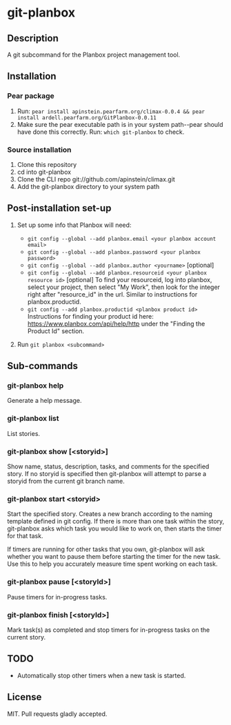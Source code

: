# git-planbox

## Description

A git subcommand for the Planbox project management tool.

## Installation

### Pear package

1. Run: `pear install apinstein.pearfarm.org/climax-0.0.4 && pear install ardell.pearfarm.org/GitPlanbox-0.0.11`
2. Make sure the pear executable path is in your system path--pear should have done this correctly. Run: `which git-planbox` to check.

### Source installation

1. Clone this repository
2. cd into git-planbox
3. Clone the CLI repo git://github.com/apinstein/climax.git
4. Add the git-planbox directory to your system path

## Post-installation set-up

1. Set up some info that Planbox will need:

    * `git config --global --add planbox.email <your planbox account email>`
    * `git config --global --add planbox.password <your planbox password>`
    * `git config --global --add planbox.author <yourname>` [optional]
    * `git config --global --add planbox.resourceid <your planbox resource id>` [optional] To find your resourceid, log into planbox, select your project, then select "My Work", then look for the integer right after "resource_id" in the url. Similar to instructions for planbox.productid.
    * `git config --add planbox.productid <planbox product id>` Instructions for finding your product id here: https://www.planbox.com/api/help/http under the "Finding the Product Id" section.

2. Run `git planbox <subcommand>`

## Sub-commands

### git-planbox help

Generate a help message.

### git-planbox list

List stories.

### git-planbox show [&lt;storyid&gt;]

Show name, status, description, tasks, and comments for the specified story. If no storyid is specified then git-planbox will attempt to parse a storyid from the current git branch name.

### git-planbox start &lt;storyid&gt;

Start the specified story. Creates a new branch according to the naming template defined in git config. If there is more than one task within the story, git-planbox asks which task you would like to work on, then starts the timer for that task.

If timers are running for other tasks that you own, git-planbox will ask whether you want to pause them before starting the timer for the new task. Use this to help you accurately measure time spent working on each task.

### git-planbox pause [&lt;storyId&gt;]

Pause timers for in-progress tasks.

### git-planbox finish [&lt;storyId&gt;]

Mark task(s) as completed and stop timers for in-progress tasks on the current story.

## TODO

* Automatically stop other timers when a new task is started.

## License

MIT. Pull requests gladly accepted.
